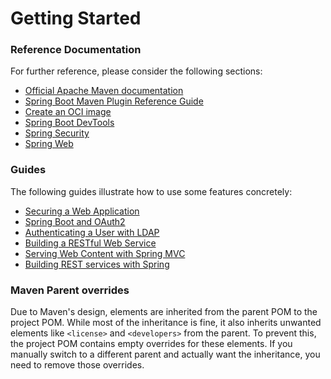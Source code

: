 # Getting Started

### Reference Documentation
For further reference, please consider the following sections:

* [Official Apache Maven documentation](https://maven.apache.org/guides/index.html)
* [Spring Boot Maven Plugin Reference Guide](https://docs.spring.io/spring-boot/3.4.5.RELEASE/maven-plugin)
* [Create an OCI image](https://docs.spring.io/spring-boot/3.4.5.RELEASE/maven-plugin/build-image.html)
* [Spring Boot DevTools](https://docs.spring.io/spring-boot/3.4.5.RELEASE/reference/using/devtools.html)
* [Spring Security](https://docs.spring.io/spring-boot/3.4.5.RELEASE/reference/web/spring-security.html)
* [Spring Web](https://docs.spring.io/spring-boot/3.4.5.RELEASE/reference/web/servlet.html)

### Guides
The following guides illustrate how to use some features concretely:

* [Securing a Web Application](https://spring.io/guides/gs/securing-web/)
* [Spring Boot and OAuth2](https://spring.io/guides/tutorials/spring-boot-oauth2/)
* [Authenticating a User with LDAP](https://spring.io/guides/gs/authenticating-ldap/)
* [Building a RESTful Web Service](https://spring.io/guides/gs/rest-service/)
* [Serving Web Content with Spring MVC](https://spring.io/guides/gs/serving-web-content/)
* [Building REST services with Spring](https://spring.io/guides/tutorials/rest/)

### Maven Parent overrides

Due to Maven's design, elements are inherited from the parent POM to the project POM.
While most of the inheritance is fine, it also inherits unwanted elements like `<license>` and `<developers>` from the parent.
To prevent this, the project POM contains empty overrides for these elements.
If you manually switch to a different parent and actually want the inheritance, you need to remove those overrides.

